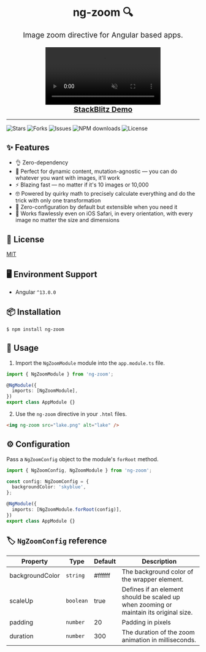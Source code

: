 <h1 align="center">ng-zoom 🔍️</h1>

<p align="center" style="font-size: 1.2rem">
  Image zoom directive for Angular based apps.
</p>

<div align="center">
  <video
    src="https://user-images.githubusercontent.com/69093659/183231110-6bf40b31-1828-4ff7-b80d-710ba86a0332.mov"
    autoplay="autoplay"
    loop="loop"
    muted="muted"
    style="max-width: 520px; outline: none;"
  ></video>
</div>

<div align="center">
  <a
    href="https://stackblitz.com/edit/angular-ivy-714775?file=src%2Fapp%2Fapp.module.ts"
  >
    <b style="font-size: 1.2rem">StackBlitz Demo</b>
  </a>
</div>

<hr />

<img
  src="https://img.shields.io/github/stars/carlos-dubon/ng-zoom?style=flat-square"
  alt="Stars"
/>
<img
  src="https://img.shields.io/github/forks/carlos-dubon/ng-zoom?style=flat-square"
  alt="Forks"
/>
<img
  src="https://img.shields.io/github/issues/carlos-dubon/ng-zoom?style=flat-square"
  alt="Issues"
/>
<img
  src="https://img.shields.io/npm/dt/ng-zoom?style=flat-square"
  alt="NPM downloads"
/>
<img
  src="https://img.shields.io/github/license/carlos-dubon/ng-zoom?style=flat-square"
  alt="License"
/>

## ✨ Features

- 👌 Zero-dependency
- 🧬 Perfect for dynamic content, mutation-agnostic — you can do whatever you want with images, it'll work
- ⚡️ Blazing fast — no matter if it's 10 images or 10,000
- 🤓 Powered by quirky math to precisely calculate everything and do the trick with only one transformation
- 🍦 Zero-configuration by default but extensible when you need it
- 🗿 Works flawlessly even on iOS Safari, in every orientation, with every image no matter the size and dimensions

## 🔑 License

[MIT](./LICENSE)

## 🖥 Environment Support

- Angular `^13.0.0`

## 📦 Installation

```
$ npm install ng-zoom
```

## 🔨 Usage

1. Import the `NgZoomModule` module into the `app.module.ts` file.

```TypeScript
import { NgZoomModule } from 'ng-zoom';

@NgModule({
  imports: [NgZoomModule],
})
export class AppModule {}
```

2. Use the `ng-zoom` directive in your `.html` files.

```HTML
<img ng-zoom src="lake.png" alt="lake" />
```

## ⚙️ Configuration

Pass a `NgZoomConfig` object to the module's `forRoot` method.

```TypeScript
import { NgZoomConfig, NgZoomModule } from 'ng-zoom';

const config: NgZoomConfig = {
  backgroundColor: 'skyblue',
};

@NgModule({
  imports: [NgZoomModule.forRoot(config)],
})
export class AppModule {}
```

## 🏷️ `NgZoomConfig` reference

| Property        | Type      | Default | Description                                                                           |
| --------------- | --------- | ------- | ------------------------------------------------------------------------------------- |
| backgroundColor | `string`  | #ffffff | The background color of the wrapper element.                                          |
| scaleUp         | `boolean` | true    | Defines if an element should be scaled up when zooming or maintain its original size. |
| padding         | `number`  | 20      | Padding in pixels                                                                     |
| duration        | `number`  | 300     | The duration of the zoom animation in milliseconds.                                   |
